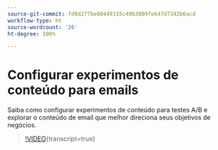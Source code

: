```yaml
---
source-git-commit: fd9d277be00449155c49b3809fe647d7342b6acd
workflow-type: ht
source-wordcount: '26'
ht-degree: 100%

---
```

# Configurar experimentos de conteúdo para emails

Saiba como configurar experimentos de conteúdo para testes A/B e explorar o conteúdo de email que melhor direciona seus objetivos de negócios.

>[!VIDEO](https://video.tv.adobe.com/v/3419893/?learn=on){transcript=true}